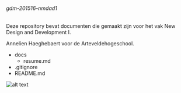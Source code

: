 
###### gdm-201516-nmdad1

Deze repository bevat documenten die gemaakt zijn voor het vak New Design and Development I.

Annelien Haeghebaert voor de Arteveldehogeschool. 

* docs
	* resume.md
* .gitignore
* README.md

 ![alt text](http://i61.tinypic.com/25ja8pk.png) 
 
 

